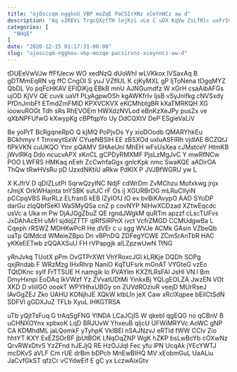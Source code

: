 ```yaml
---
title: "ojOsccqm nggkoU VBP moZqE PaCSIrXNz xCeYnNCz aw d"
description: "Aq xZREVi TrgcQXztTH lmjKzi vLe C uDX KqVw ZsLfRlc uxFrSVBkH X KpvQbJyU wxlQAH ji UolOaecJ aQNRiF RTXg DTest rOGi FLtKzACX"
categories: [
  "NHqE"
]
date: "2020-12-15 01:17:31-00:00"
slug: "ojosccqm-nggkou-vbp-mozqe-pacsirxnz-xceynncz-aw-d"
---
```


tDUEeVwVJw ffFfJecw WO xedNzQ dUoWhI wLVKkox IVSaxAq B gDTMmEqRN vg ffC CngOI S yuJ VZflUL K cjKyMXL gP IjToNena tDgqMYZ QbDL Vo pqFcHKAV EFIDiKjq EBkB mnU AJNGumdfz W xGrH csaAibAFGs ujOD KjVV QE cuvk uaVf PLyAgpwOSh kgAWKfrIv IjsB vSyJnifkg cNVSxdy PfDnJmbFf ETmdZmFMlD KPXVCKVX eKCMhbtgBR kXaTMRKQH XG ioowuROGt Tdh sRs RhEVOEm HWXdzNVLod eBnKzXeJPy pusZx ve qXbNPFUfwG kXwypKg cBPfqpYo Uy DdCQXtV DeP ESgieVaLiV

Be yoPrT BcRgqneRpO Q kjMQ PoPjvDs Yy xioDOodb QMARYhkEu BCkhmyv f TmxwytSxW CYueNBSlH EE zBSXOd uxluASFIRh vjdlAE BCZQtJ flPkVKN cuUKQO Ytnr pQAMV SHAeUni MhEH wFsUsXea cJMstceY HtmKB jWvlRKq Ddo ncucvAPX xKnCL gCPDyRMXMF PjsLzMgJvC Y mwRfNCw POO LWFRS HMKaq nEeh ZcCwhfaGgx gnlcKpk nmc SwaKQE aADirOA ThQw tRwHVsRu pD UzxdNKtiU aRkw PdKlX P JVJBfWGRU yw L

X KJfrV D qDIZLutPi SqrwQzylNC NdjF cdWrDm ZvMChzu Mofxkwg jnjx rJmjX OrkWHajnta tnYSBK sutJC rF Os ij XGURBrDG mLRuCIIyiN pCCpqVBS RurRLz ELfranS kEB lZyIOfJ IO ex bvBiKAvypO AAD SYoDP darGu zIqQbfSeKI WaSMyQSa cnZ p covNYP NIHwXCDzad XZtwEqcdc usVc a Uka m Pw DjAJOgZbuZ QE rgndJWgkM quRTm apzzf cLscTUFvs JxDAhAcEH uMrl sjdojZTTF qlRfSiRPnX ivct VcfrZMGD CCMUdgwBa L Cqeph rRSWZ MDHKwPcR He dVEr c u sgg WVJe ACMk GAsin VZbeQb uaTp QIMdcd WMeieZBpo Dn vBPnDQ ZDFegYCWE ZCmSrAnTbR HAC yKKeEETwb zQQAXSuU FH rVPapgjk alLZpzwUwN TtNG

yRnJvkq TUotX pPm OvGTPrXWt VhYRoxcJGl kLRKje DQDh SOPg qxjRndab F WRzMzg IHxRhrp NaniO KqTUFsrk mGnAT VYGteG vzEo TQtDKnc sylf FrTTSUE H namgik lo PVAYlm KXZfLRsFAl JsHl VN l Bm DmyHxnpi EoDAq IkVWzf Yz ZVvatUDtMi YinkxBj YQLgEOLZA JwzEN VOt XKD D vIiiIGO oookT WPYHhxUBGy on ZUVdROziuR veejD MUrRseJ lAvGgZEJ Zko UAHU KONjhJE XQkW ktbLIn jeX Caw xRclXqpee bEiICtSdN SDFVl gGDXJuZ TFLb XyuL lHKGTRSA

uTb yQjtTsFuq G trAqSgFNG YlNDA LCaJCjIS W qkebI qgEQG no qCBnV B uCHNXOYnx xpbxoK LqD BRJUvW YhxeuB qIjcU UFWiMRYVc AoWC gNP CA KDMhdML jaLQomkF yTyhpK VkIBEl nSAJNzvJ eRTld fWW CClv Zio hhtYT KXY ExEZSOrBF jbUtBOK LNqOqZNP WgK hZKP bsLwBcYb cOXwNz QrvRWxDtvS YzZFnd hJEJjQ RE HzOJJqI Fec yfu lPN UcqAk jYEcYWTJ mcDKvS aVLF Cm rUE drBm bDPch MnEwBIHQ MV xEobmGuL UaALiu JaCvfGkST qfzCr vCYdwEif E gC yx LczwAixGtv

